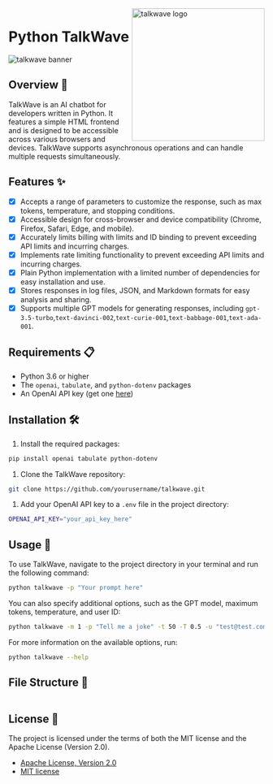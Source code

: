 <!-- markdownlint-disable MD033 MD041 -->

<img src="https://raw.githubusercontent.com/sebastienrousseau/vault/main/assets/talkwave/icon/ico-talkwave.svg" alt="talkwave logo" width="261" align="right" />

<!-- markdownlint-enable MD033 MD041 -->

# Python TalkWave

![talkwave banner](https://raw.githubusercontent.com/sebastienrousseau/vault/main/assets/talkwave/title/title-talkwave.svg)

## Overview 📖

TalkWave is an AI chatbot for developers written in Python. It features
a simple HTML frontend and is designed to be accessible across various
browsers and devices. TalkWave supports asynchronous operations and can
handle multiple requests simultaneously.

## Features ✨

- [x] Accepts a range of parameters to customize the response, such as max tokens, temperature, and stopping conditions.
- [x] Accessible design for cross-browser and device compatibility (Chrome, Firefox, Safari, Edge, and mobile).
- [x] Accurately limits billing with limits and ID binding to prevent exceeding API limits and incurring charges.
- [x] Implements rate limiting functionality to prevent exceeding API limits and incurring charges.
- [x] Plain Python implementation with a limited number of dependencies for easy installation and use.
- [x] Stores responses in log files, JSON, and Markdown formats for easy analysis and sharing.
- [x] Supports multiple GPT models for generating responses, including `gpt-3.5-turbo`,`text-davinci-002`,`text-curie-001`,`text-babbage-001`,`text-ada-001`.

## Requirements 📋

- Python 3.6 or higher
- The `openai`, `tabulate`, and `python-dotenv` packages
- An OpenAI API key (get one [here](https://openai.com/))

## Installation 🛠

1. Install the required packages:

```bash
pip install openai tabulate python-dotenv
```

1. Clone the TalkWave repository:

```bash
git clone https://github.com/yourusername/talkwave.git
```

1. Add your OpenAI API key to a `.env` file in the project directory:

```bash
OPENAI_API_KEY="your_api_key_here"
```

## Usage 🚀

To use TalkWave, navigate to the project directory in your terminal and
run the following command:

```bash
python talkwave -p "Your prompt here"
```

You can also specify additional options, such as the GPT model, maximum
tokens, temperature, and user ID:

```bash
python talkwave -m 1 -p "Tell me a joke" -t 50 -T 0.5 -u "test@test.com" -r 5 -s "."
```

For more information on the available options, run:

```bash
python talkwave --help
```

## File Structure 📁

```bash

```

## License 📜

The project is licensed under the terms of both the MIT license and the
Apache License (Version 2.0).

- [Apache License, Version 2.0](https://opensource.org/license/apache-2-0/)
- [MIT license](https://opensource.org/licenses/MIT)
